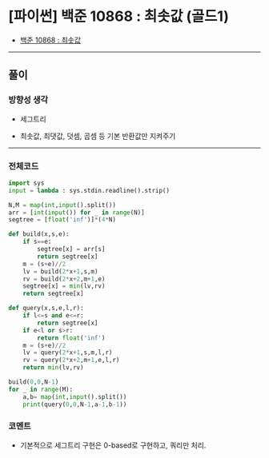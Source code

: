 # **\[파이썬\] 백준 10868 : 최솟값 (골드1)**

* [백준 10868 : 최솟값](https://www.acmicpc.net/problem/10868)

---

## **풀이**

### **방향성 생각**

* 세그트리

* 최솟값, 최댓값, 덧셈, 곱셈 등 기본 반환값만 지켜주기

---

### **전체코드**

```python
import sys
input = lambda : sys.stdin.readline().strip()

N,M = map(int,input().split())
arr = [int(input()) for _ in range(N)]
segtree = [float('inf')]*(4*N)

def build(x,s,e):
    if s==e:
        segtree[x] = arr[s]
        return segtree[x]
    m = (s+e)//2
    lv = build(2*x+1,s,m)
    rv = build(2*x+2,m+1,e)
    segtree[x] = min(lv,rv)
    return segtree[x]

def query(x,s,e,l,r):
    if l<=s and e<=r:
        return segtree[x]
    if e<l or s>r:
        return float('inf')
    m = (s+e)//2
    lv = query(2*x+1,s,m,l,r)
    rv = query(2*x+2,m+1,e,l,r)
    return min(lv,rv)

build(0,0,N-1)
for _ in range(M):
    a,b= map(int,input().split())
    print(query(0,0,N-1,a-1,b-1))
```

### **코멘트**

* 기본적으로 세그트리 구현은 0-based로 구현하고, 쿼리만 처리.

